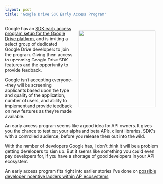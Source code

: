 ```yaml
---
layout: post
title: 'Google Drive SDK Early Access Program'
---
```

<p><a href="https://developers.google.com/drive/earlyaccess" target="_blank"><img style="padding: 15px;" src="https://s3.amazonaws.com/kinlane-productions/google/Google-Drive-SDK-Early-Access-Program.png" alt="" width="250" align="right" /></a></p>
<p>Google has an <a href="http://googleappsdeveloper.blogspot.com/2013/01/join-google-drive-sdk-early-access.html?utm_source=feedburner&amp;utm_medium=feed&amp;utm_campaign=Feed%3A+GoogleAppsDeveloperBlog+%28Google+Apps+Developer+Blog%29">SDK early access program setup for the Google Drive platform</a>, and&nbsp;is inviting a select group of dedicated Google Drive developers to join the program. Giving them access to upcoming Google Drive SDK features and the opportunity to provide feedback.</p>
<p>Google isn't accepting everyone--they will be screening applicants based upon the type and quality of the application, number of users, and ability to implement and provide feedback on new features as they're made available.</p>
<p>An early access program seems like a good idea for API owners.  It gives you the chance to test out your alpha and beta APIs, client libraries, SDK's with a controlled audience, before you release them out into the wild.</p>
<p>With the number of developers Google has, I don't think it will be a problem getting developers to sign up.  But it seems like something you could even pay developers for, if you have a shortage of good developers in your API ecosystem.</p>
<p>An early access program fits right into earlier stories I've done on <a title="possible developer incentive ladders within API ecosystems" href="http://apievangelist.com/2011/10/24/incentivize-your-api-developers-to-contribute-with-lower-pricing/index.php">possible developer incentive ladders within API ecosystems</a>.</p>